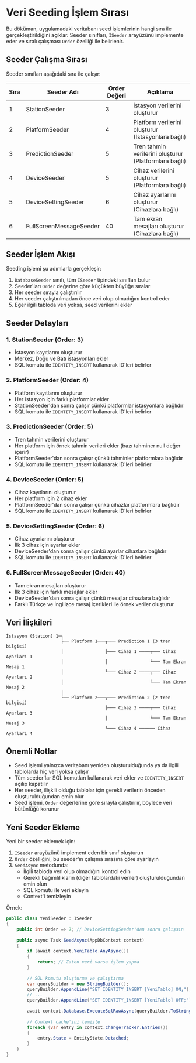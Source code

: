 # Veri Seeding İşlem Sırası

Bu döküman, uygulamadaki veritabanı seed işlemlerinin hangi sıra ile gerçekleştirildiğini açıklar. Seeder sınıfları, `ISeeder` arayüzünü implemente eder ve sıralı çalışması `Order` özelliği ile belirlenir.

## Seeder Çalışma Sırası

Seeder sınıfları aşağıdaki sıra ile çalışır:

| Sıra | Seeder Adı | Order Değeri | Açıklama |
| ---- | ---------- | ------------ | -------- |
| 1 | StationSeeder | 3 | İstasyon verilerini oluşturur |
| 2 | PlatformSeeder | 4 | Platform verilerini oluşturur (İstasyonlara bağlı) |
| 3 | PredictionSeeder | 5 | Tren tahmin verilerini oluşturur (Platformlara bağlı) |
| 4 | DeviceSeeder | 5 | Cihaz verilerini oluşturur (Platformlara bağlı) |
| 5 | DeviceSettingSeeder | 6 | Cihaz ayarlarını oluşturur (Cihazlara bağlı) |
| 6 | FullScreenMessageSeeder | 40 | Tam ekran mesajları oluşturur (Cihazlara bağlı) |

## Seeder İşlem Akışı

Seeding işlemi şu adımlarla gerçekleşir:

1. `DatabaseSeeder` sınıfı, tüm `ISeeder` tipindeki sınıfları bulur
2. Seeder'ları `Order` değerine göre küçükten büyüğe sıralar
3. Her seeder sırayla çalıştırılır
4. Her seeder çalıştırılmadan önce veri olup olmadığını kontrol eder
5. Eğer ilgili tabloda veri yoksa, seed verilerini ekler

## Seeder Detayları

### 1. StationSeeder (Order: 3)
- İstasyon kayıtlarını oluşturur
- Merkez, Doğu ve Batı istasyonları ekler
- SQL komutu ile `IDENTITY_INSERT` kullanarak ID'leri belirler

### 2. PlatformSeeder (Order: 4)
- Platform kayıtlarını oluşturur
- Her istasyon için farklı platformlar ekler
- StationSeeder'dan sonra çalışır çünkü platformlar istasyonlara bağlıdır
- SQL komutu ile `IDENTITY_INSERT` kullanarak ID'leri belirler

### 3. PredictionSeeder (Order: 5)
- Tren tahmin verilerini oluşturur
- Her platform için örnek tahmin verileri ekler (bazı tahminer null değer içerir)
- PlatformSeeder'dan sonra çalışır çünkü tahminler platformlara bağlıdır
- SQL komutu ile `IDENTITY_INSERT` kullanarak ID'leri belirler

### 4. DeviceSeeder (Order: 5)
- Cihaz kayıtlarını oluşturur
- Her platform için 2 cihaz ekler
- PlatformSeeder'dan sonra çalışır çünkü cihazlar platformlara bağlıdır
- SQL komutu ile `IDENTITY_INSERT` kullanarak ID'leri belirler

### 5. DeviceSettingSeeder (Order: 6)
- Cihaz ayarlarını oluşturur
- İlk 3 cihaz için ayarlar ekler
- DeviceSeeder'dan sonra çalışır çünkü ayarlar cihazlara bağlıdır
- SQL komutu ile `IDENTITY_INSERT` kullanarak ID'leri belirler

### 6. FullScreenMessageSeeder (Order: 40)
- Tam ekran mesajları oluşturur
- İlk 3 cihaz için farklı mesajlar ekler
- DeviceSeeder'dan sonra çalışır çünkü mesajlar cihazlara bağlıdır
- Farklı Türkçe ve İngilizce mesaj içerikleri ile örnek veriler oluşturur

## Veri İlişkileri

```
İstasyon (Station) 1─┐
                     ├── Platform 1───┬─── Prediction 1 (3 tren bilgisi)
                     │                ├─── Cihaz 1 ────┬─── Cihaz Ayarları 1
                     │                │                └─── Tam Ekran Mesaj 1
                     │                └─── Cihaz 2 ────┬─── Cihaz Ayarları 2
                     │                                 └─── Tam Ekran Mesaj 2
                     │
                     └── Platform 2───┬─── Prediction 2 (2 tren bilgisi)
                                      ├─── Cihaz 3 ────┬─── Cihaz Ayarları 3
                                      │                └─── Tam Ekran Mesaj 3
                                      └─── Cihaz 4 ────── Cihaz Ayarları 4
```

## Önemli Notlar

- Seed işlemi yalnızca veritabanı yeniden oluşturulduğunda ya da ilgili tablolarda hiç veri yoksa çalışır
- Tüm seeder'lar SQL komutları kullanarak veri ekler ve `IDENTITY_INSERT` açılıp kapatılır
- Her seeder, ilişkili olduğu tablolar için gerekli verilerin önceden oluşturulduğundan emin olur
- Seed işlemi, `Order` değerlerine göre sırayla çalıştırılır, böylece veri bütünlüğü korunur

## Yeni Seeder Ekleme

Yeni bir seeder eklemek için:

1. `ISeeder` arayüzünü implement eden bir sınıf oluşturun
2. `Order` özelliğini, bu seeder'ın çalışma sırasına göre ayarlayın
3. `SeedAsync` metodunda:
   - İlgili tabloda veri olup olmadığını kontrol edin
   - Gerekli bağımlılıkların (diğer tablolardaki veriler) oluşturulduğundan emin olun
   - SQL komutu ile veri ekleyin
   - Context'i temizleyin

Örnek:

```csharp
public class YeniSeeder : ISeeder
{
    public int Order => 7; // DeviceSettingSeeder'dan sonra çalışsın
    
    public async Task SeedAsync(AppDbContext context)
    {
        if (await context.YeniTablo.AnyAsync())
        {
            return; // Zaten veri varsa işlem yapma
        }
        
        // SQL komutu oluşturma ve çalıştırma
        var queryBuilder = new StringBuilder();
        queryBuilder.AppendLine("SET IDENTITY_INSERT [YeniTablo] ON;");
        // ...
        queryBuilder.AppendLine("SET IDENTITY_INSERT [YeniTablo] OFF;");
        
        await context.Database.ExecuteSqlRawAsync(queryBuilder.ToString());
        
        // Context cache'ini temizle
        foreach (var entry in context.ChangeTracker.Entries())
        {
            entry.State = EntityState.Detached;
        }
    }
} 